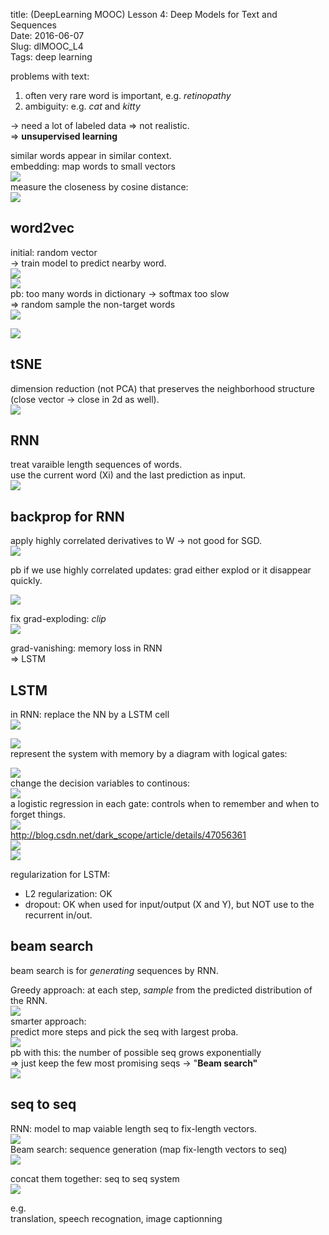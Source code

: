 title: (DeepLearning MOOC) Lesson 4: Deep Models for Text and Sequences     
Date: 2016-06-07           
Slug: dlMOOC_L4          
Tags: deep learning    
  
problems with text:   
  
1. often very rare word is important, e.g. *retinopathy*  
2. ambiguity: e.g. *cat* and *kitty*  
  
→ need a lot of labeled data ⇒ not realistic.   
⇒ **unsupervised learning**  
  
similar words appear in similar context.   
embedding: map words to small vectors  
![](dlMOOC_L4/pasted_image.png)  
measure the closeness by cosine distance:   
![](dlMOOC_L4/pasted_image003.png)  
  
word2vec  
--------  
initial: random vector  
→ train model to predict nearby word.   
![](dlMOOC_L4/pasted_image001.png)  
![](dlMOOC_L4/pasted_image004.png)  
pb: too many words in dictionary → softmax too slow  
⇒ random sample the non-target words   
![](dlMOOC_L4/pasted_image005.png)  
  
![](dlMOOC_L4/pasted_image006.png)  
  
  
tSNE  
----  
dimension reduction (not PCA) that preserves the neighborhood structure (close vector → close in 2d as well).   
![](dlMOOC_L4/pasted_image002.png)  
  
  
RNN  
---  
treat varaible length sequences of words.   
use the current word (Xi) and the last prediction as input.   
![](dlMOOC_L4/pasted_image007.png)  
  
backprop for RNN  
----------------  
apply highly correlated derivatives to W → not good for SGD.   
![](dlMOOC_L4/pasted_image008.png)  
  
pb if we use highly correlated updates: grad either explod or it disappear quickly.   
  
![](dlMOOC_L4/pasted_image009.png)  
  
fix grad-exploding: *clip*  
![](dlMOOC_L4/pasted_image010.png)  
  
grad-vanishing: memory loss in RNN  
⇒ LSTM  
  
LSTM  
----  
in RNN: replace the NN by a LSTM cell  
![](dlMOOC_L4/pasted_image011.png)  
  
![](dlMOOC_L4/pasted_image013.png)  
represent the system with memory by a diagram with logical gates:   
  
![](dlMOOC_L4/pasted_image014.png)  
change the decision variables to continous:  
![](dlMOOC_L4/pasted_image012.png)  
a logistic regression in each gate: controls when to remember and when to forget things.   
![](dlMOOC_L4/pasted_image015.png)  
<http://blog.csdn.net/dark_scope/article/details/47056361>  
![](dlMOOC_L4/pasted_image024.png)  
![](dlMOOC_L4/pasted_image023.png)  
  
  
regularization for LSTM:  
  
* L2 regularization: OK  
* dropout: OK when used for input/output (X and Y), but NOT use to the recurrent in/out.  
  
  
beam search  
-----------  
beam search is for *generating* sequences by RNN.   
  
Greedy approach: at each step, *sample* from the predicted distribution of the RNN.   
![](dlMOOC_L4/pasted_image017.png)  
smarter approach:   
predict more steps and pick the seq with largest proba.   
![](dlMOOC_L4/pasted_image018.png)  
pb with this: the number of possible seq grows exponentially   
⇒ just keep the few most promising seqs → "**Beam search"**  
![](dlMOOC_L4/pasted_image016.png)  
  
seq to seq  
----------  
RNN: model to map vaiable length seq to fix-length vectors.   
![](dlMOOC_L4/pasted_image021.png)  
Beam search: sequence generation (map fix-length vectors to seq)  
![](dlMOOC_L4/pasted_image019.png)  
  
concat them together: seq to seq system  
![](dlMOOC_L4/pasted_image022.png)  
  
e.g.   
translation, speech recognation, image captionning  
